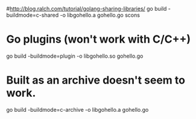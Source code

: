 #http://blog.ralch.com/tutorial/golang-sharing-libraries/
go build -buildmode=c-shared -o libgohello.a gohello.go
scons

# Go plugins (won't work with C/C++)
go build -buildmode=plugin -o libgohello.so gohello.go

# Built as an archive doesn't seem to work.
go build -buildmode=c-archive -o libgohello.a gohello.go
